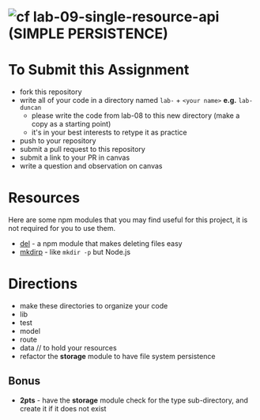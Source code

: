 ![cf](https://i.imgur.com/7v5ASc8.png) lab-09-single-resource-api (SIMPLE PERSISTENCE)
======

# To Submit this Assignment
  * fork this repository
  * write all of your code in a directory named `lab-` + `<your name>` **e.g.** `lab-duncan`
    * please write the code from lab-08 to this new directory (make a copy as a starting point)
    * it's in your best interests to retype it as practice
  * push to your repository
  * submit a pull request to this repository
  * submit a link to your PR in canvas
  * write a question and observation on canvas

# Resources
Here are some npm modules that you may find useful for this project, it is not required for you to use them.  
* [del](https://github.com/sindresorhus/del) - a npm module that makes deleting files easy
* [mkdirp](https://github.com/substack/node-mkdirp) - like `mkdir -p` but Node.js

# Directions
* make these directories to organize your code
 * lib
 * test
 * model
 * route
 * data // to hold your resources
* refactor the **storage** module to have file system persistence

## Bonus
* **2pts** - have the **storage** module check for the type sub-directory, and create it if it does not exist
